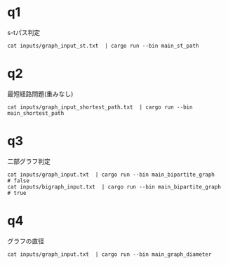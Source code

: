 

# q1
s-tパス判定

```
cat inputs/graph_input_st.txt  | cargo run --bin main_st_path
```

# q2
最短経路問題(重みなし)

```
cat inputs/graph_input_shortest_path.txt  | cargo run --bin main_shortest_path
```

# q3
二部グラフ判定

```
cat inputs/graph_input.txt  | cargo run --bin main_bipartite_graph
# false
cat inputs/bigraph_input.txt  | cargo run --bin main_bipartite_graph
# true
```

# q4
グラフの直径

```
cat inputs/graph_input.txt  | cargo run --bin main_graph_diameter
```
